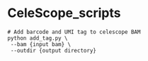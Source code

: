 # CeleScope_scripts

```
# Add barcode and UMI tag to celescope BAM
python add_tag.py \
 --bam {input bam} \
 --outdir {output directory}
```